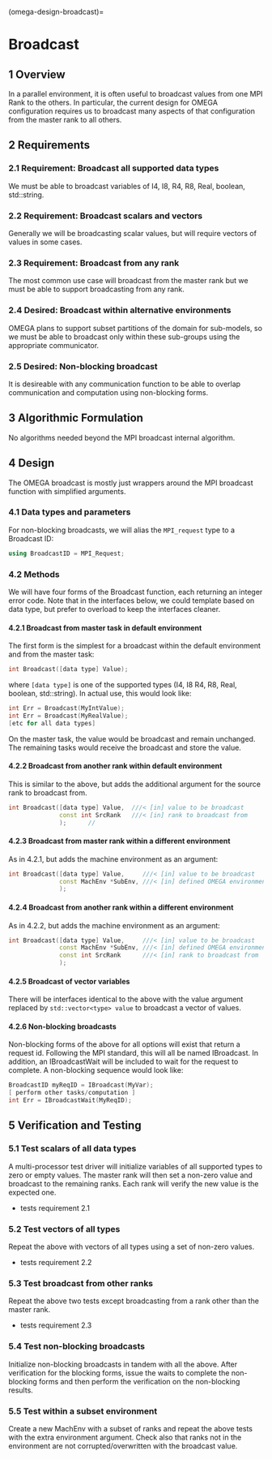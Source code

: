 (omega-design-broadcast)=
# Broadcast

## 1 Overview

In a parallel environment, it is often useful to broadcast values from
one MPI Rank to the others. In particular, the current design for
OMEGA configuration requires us to broadcast many aspects of that
configuration from the master rank to all others.

## 2 Requirements

### 2.1 Requirement: Broadcast all supported data types

We must be able to broadcast variables of I4, I8, R4, R8, Real,
boolean, std::string.

### 2.2 Requirement: Broadcast scalars and vectors

Generally we will be broadcasting scalar values, but will require
vectors of values in some cases.

### 2.3 Requirement: Broadcast from any rank

The most common use case will broadcast from the master rank but
we must be able to support broadcasting from any rank.

### 2.4 Desired: Broadcast within alternative environments

OMEGA plans to support subset partitions of the domain for sub-models,
so we must be able to broadcast only within these sub-groups using
the appropriate communicator.

### 2.5 Desired: Non-blocking broadcast

It is desireable with any communication function to be able to
overlap communication and computation using non-blocking forms.

## 3 Algorithmic Formulation

No algorithms needed beyond the MPI broadcast internal algorithm.

## 4 Design

The OMEGA broadcast is mostly just wrappers around the MPI broadcast
function with simplified arguments.

### 4.1 Data types and parameters

For non-blocking broadcasts, we will alias the `MPI_request` type
to a Broadcast ID:

```c++
using BroadcastID = MPI_Request;
```

### 4.2 Methods

We will have four forms of the Broadcast function, each returning an
integer error code.  Note that in the interfaces below, we could
template based on data type, but prefer to overload to keep the
interfaces cleaner.

#### 4.2.1 Broadcast from master task in default environment

The first form is the simplest for a broadcast within the default
environment and from the master task:

```c++
int Broadcast([data type] Value);
```

where `[data type]` is one of the supported types (I4, I8 R4, R8, Real,
boolean, std::string). In actual use, this would look like:

```c++
int Err = Broadcast(MyIntValue);
int Err = Broadcast(MyRealValue);
[etc for all data types]
```

On the master task, the value would be broadcast and remain unchanged.
The remaining tasks would receive the broadcast and store the value.

#### 4.2.2 Broadcast from another rank within default environment

This is similar to the above, but adds the additional argument
for the source rank to broadcast from.

```c++
int Broadcast([data type] Value,  ///< [in] value to be broadcast
              const int SrcRank   ///< [in] rank to broadcast from
              );      //
```

#### 4.2.3 Broadcast from master rank within a different environment

As in 4.2.1, but adds the machine environment as an argument:

```c++
int Broadcast([data type] Value,     ///< [in] value to be broadcast
              const MachEnv *SubEnv, ///< [in] defined OMEGA environment
              );
```

#### 4.2.4 Broadcast from another rank within a different environment

As in 4.2.2, but adds the machine environment as an argument:

```c++
int Broadcast([data type] Value,     ///< [in] value to be broadcast
              const MachEnv *SubEnv, ///< [in] defined OMEGA environment
              const int SrcRank      ///< [in] rank to broadcast from
              );
```

#### 4.2.5 Broadcast of vector variables

There will be interfaces identical to the above with the value argument
replaced by `std::vector<type> value` to broadcast a vector of values.

#### 4.2.6 Non-blocking broadcasts

Non-blocking forms of the above for all options will exist that
return a request id. Following the MPI standard, this will all
be named IBroadcast. In addition, an IBroadcastWait will be
included to wait for the request to complete. A non-blocking
sequence would look like:

```c++
BroadcastID myReqID = IBroadcast(MyVar);
[ perform other tasks/computation ]
int Err = IBroadcastWait(MyReqID);
```

## 5 Verification and Testing

### 5.1 Test scalars of all data types

A multi-processor test driver will initialize variables of all supported
types to zero or empty values. The master rank will then set a non-zero
value and broadcast to the remaining ranks. Each rank will verify the
new value is the expected one.
  - tests requirement 2.1

### 5.2 Test vectors of all types

Repeat the above with vectors of all types using a set of non-zero
values.
  - tests requirement 2.2

### 5.3 Test broadcast from other ranks

Repeat the above two tests except broadcasting from a rank other
than the master rank.
  - tests requirement 2.3

### 5.4 Test non-blocking broadcasts

Initialize non-blocking broadcasts in tandem with all the
above. After verification for the blocking forms, issue the
waits to complete the non-blocking forms and then perform the
verification on the non-blocking results.

### 5.5 Test within a subset environment

Create a new MachEnv with a subset of ranks and repeat the above tests
with the extra environment argument. Check also that ranks not in
the environment are not corrupted/overwritten with the broadcast value.
